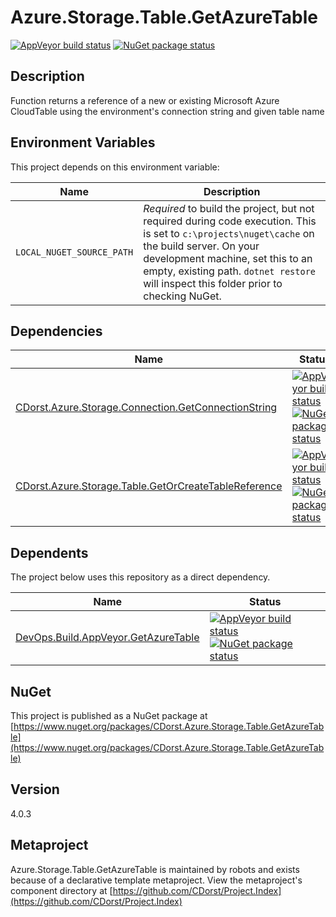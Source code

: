 # Azure.Storage.Table.GetAzureTable

[![AppVeyor build status](https://img.shields.io/appveyor/ci/cdorst/azure-storage-table-getazuretable.svg?label=AppVeyor&style=for-the-badge)](https://ci.appveyor.com/project/cdorst/azure-storage-table-getazuretable)
[![NuGet package status](https://img.shields.io/nuget/v/CDorst.Azure.Storage.Table.GetAzureTable.svg?label=NuGet&style=for-the-badge)](https://www.nuget.org/packages/CDorst.Azure.Storage.Table.GetAzureTable)

## Description

Function returns a reference of a new or existing Microsoft Azure CloudTable using the environment's connection string and given table name

## Environment Variables

This project depends on this environment variable:

Name | Description
---- | -----------
`LOCAL_NUGET_SOURCE_PATH` | *Required* to build the project, but not required during code execution. This is set to `c:\projects\nuget\cache` on the build server. On your development machine, set this to an empty, existing path. `dotnet restore` will inspect this folder prior to checking NuGet.

## Dependencies

Name | Status
---- | ------
[CDorst.Azure.Storage.Connection.GetConnectionString](https://github.com/CDorst/Azure.Storage.Connection.GetConnectionString) | [![AppVeyor build status](https://img.shields.io/appveyor/ci/cdorst/azure-storage-connection-getconnectionstring.svg?label=AppVeyor&style=flat-square)](https://ci.appveyor.com/project/cdorst/azure-storage-connection-getconnectionstring) [![NuGet package status](https://img.shields.io/nuget/v/CDorst.Azure.Storage.Connection.GetConnectionString.svg?label=NuGet&style=flat-square)](https://www.nuget.org/packages/CDorst.Azure.Storage.Connection.GetConnectionString)
[CDorst.Azure.Storage.Table.GetOrCreateTableReference](https://github.com/CDorst/Azure.Storage.Table.GetOrCreateTableReference) | [![AppVeyor build status](https://img.shields.io/appveyor/ci/cdorst/azure-storage-table-getorcreatetablereference.svg?label=AppVeyor&style=flat-square)](https://ci.appveyor.com/project/cdorst/azure-storage-table-getorcreatetablereference) [![NuGet package status](https://img.shields.io/nuget/v/CDorst.Azure.Storage.Table.GetOrCreateTableReference.svg?label=NuGet&style=flat-square)](https://www.nuget.org/packages/CDorst.Azure.Storage.Table.GetOrCreateTableReference)

## Dependents

The project below uses this repository as a direct dependency.

Name | Status
---- | ------
[DevOps.Build.AppVeyor.GetAzureTable](https://github.com/CDorst./DevOps.Build.AppVeyor.GetAzureTable) | [![AppVeyor build status](https://img.shields.io/appveyor/ci/cdorst./devops-build-appveyor-getazuretable.svg?label=AppVeyor&style=flat-square)](https://ci.appveyor.com/project/cdorst./devops-build-appveyor-getazuretable) [![NuGet package status](https://img.shields.io/nuget/v/CDorst..DevOps.Build.AppVeyor.GetAzureTable.svg?label=NuGet&style=flat-square)](https://www.nuget.org/packages/CDorst..DevOps.Build.AppVeyor.GetAzureTable)

## NuGet


This project is published as a NuGet package at [https://www.nuget.org/packages/CDorst.Azure.Storage.Table.GetAzureTable](https://www.nuget.org/packages/CDorst.Azure.Storage.Table.GetAzureTable)

## Version

4.0.3

## Metaproject

Azure.Storage.Table.GetAzureTable is maintained by robots and exists because of a declarative template metaproject. View the metaproject's component directory at [https://github.com/CDorst/Project.Index](https://github.com/CDorst/Project.Index)


